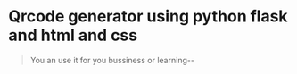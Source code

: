 # Qrcode generator using python flask and html and css
> You an use it for you bussiness or learning--